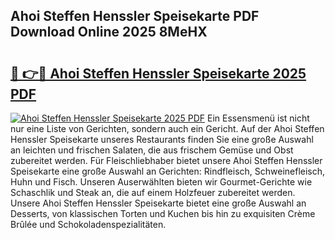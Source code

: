 ## Ahoi Steffen Henssler Speisekarte PDF Download Online 2025 8MeHX

# <h2><a href="http://gcd80v.nevu.top/?p=Ahoi+Steffen+Henssler+Speisekarte">🔗 👉🔴 Ahoi Steffen Henssler Speisekarte 2025 PDF</a></h2>

[![Ahoi Steffen Henssler Speisekarte 2025 PDF](https://i.imgur.com/dBaPXMq.png)](http://gcd80v.nevu.top/?p=Ahoi+Steffen+Henssler+Speisekarte)
Ein Essensmenü ist nicht nur eine Liste von Gerichten, sondern auch ein Gericht. Auf der Ahoi Steffen Henssler Speisekarte unseres Restaurants finden Sie eine große Auswahl an leichten und frischen Salaten, die aus frischem Gemüse und Obst zubereitet werden. Für Fleischliebhaber bietet unsere Ahoi Steffen Henssler Speisekarte eine große Auswahl an Gerichten: Rindfleisch, Schweinefleisch, Huhn und Fisch. Unseren Auserwählten bieten wir Gourmet-Gerichte wie Schaschlik und Steak an, die auf einem Holzfeuer zubereitet werden. Unsere Ahoi Steffen Henssler Speisekarte bietet eine große Auswahl an Desserts, von klassischen Torten und Kuchen bis hin zu exquisiten Crème Brûlée und Schokoladenspezialitäten.
